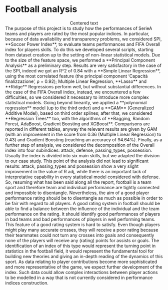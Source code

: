 # Football analysis 
<center>Centered text</center> The purpose of this project is to study how the performances of SerieA teams and players are rated by the most popular indices. In particular, because of data availability and transparency problems, we considered SPI, **Soccer Power Index**, to evaluate teams performances and FIFA Overall index for players skills. To do this we developed several scripts, starting from dataset creation up to the setting of non-linear statistical models. Due to the size of the feature space, we performed a **Principal Component Analysis** as a preliminary step. Results are very satisfactory in the case of the SPI, indeed we got an R^2 of 0.84 with a **Simple Linear Regression**, using the most correlated feature (the principal component ‘Capacità finalizzazione’, ρ = 0.92); Multiple Linear Regression, **Lasso** and **Ridge** Regressions perform well, but without substantial differences. In the case of the FIFA Overall index, instead, we encountered a few difficulties, so we considered it necessary to introduce more complex statistical models. Going beyond linearity, we applied a **polynomial regression** model (up to the third order) and a **GAM** (Generalized Additive Model), based on third order splines; after that, we considered **Regression Trees** too, with the algorithms of **Bagging, Random Forest, AdaBoost, Gradient Boosting and XGBoost**.  Comparisons are reported in different tables, anyway the relevant results are given by GAM (with an improvement in the score from 0.36 (Multiple Linear Regression) to 0.43) and Gradient Boosting (reaching an accuracy of 94.64%). Finally, as a further step of analysis, we considered the decomposition of the Overall index into four subindices: attack, defense, passing_types, possession. Usually the index is divided into six main skills, but we adapted the division to our case study. This point of the analysis did not lead to significant results: attack, passing_types and possession show a very slight improvement in the value of R adj, while there is an important lack of interpretative capability in every statistical model considered with defense. So, resuming what has been said along all the report, football is a team sport and therefore team and individual performance are tightly connected and impossible to disentangle. Nevertheless, the aim of a good player performance rating should be to disentangle as much as possible in order to be fair with regard to all players. A good rating system in football should be able to find a balance between the influence of the individual and the team performance on the rating. It should identify good performances of players in bad teams and bad performances of players in well performing teams. This feature of a good rating system is hard to satisfy. Even though players might play many accurate crosses, they will receive a poor rating because their teammates could not turn any crosses into goals and consequently none of the players will receive any (rating) points for assists or goals. The identification of an index of this type would represent the turning point in statistics in the football field, it would represent the fundamental tool for building new theories and giving an in-depth reading of the dynamics of this sport. As data relating to player contributions become more sophisticated and more representative of the game, we expect further development of the index. Such data could allow complex interactions between player actions to be modelled in a way that is not currently considered in performance indices construction.
